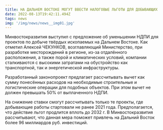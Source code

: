 ```yaml
---
title: НА ДАЛЬНЕМ ВОСТОКЕ МОГУТ ВВЕСТИ НАЛОГОВЫЕ ЛЬГОТЫ ДЛЯ ДОБЫВАЮЩИХ КОМПАНИЙ
date: 2022-08-13T19:42:11.494Z
tags: news
img: '/img/news/news__img01.jpg'
---
```

Минвостокразвития выступил с предложение об уменьшении НДПИ для проектов по добыче твёрдых ископаемых на Дальнем Востоке. Как отметил Алексей ЧЕКУНКОВ, возглавляющий Министерство, при разработке месторождений в регионе, из-за отдалённого расположения, а также порой и климатических условий, компании сталкиваются с высокими затратами на обустройство как транспортной, так и энергетической инфраструктуры.

Разработанный законопроект предлагает рассчитывать вычет как сумму понесённых расходов на необходимые строительные и логистические операции для подобных объектов. При этом вычет не должен превышать 50% от выплаченного НДПИ.

На снижение ставки смогут рассчитывать только те проекты, где добывающие работы стартовали не ранее 2021 года. Предполагается, что действие льгот продлится вплоть до 2032 г. В Минвостокразвития рассчитывают, что данная мера поможет привлечь на Дальний Восток более 96 миллиардов руб. инвестиций.
